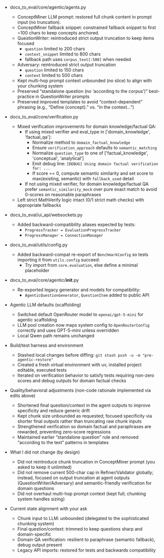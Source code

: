 - docs_to_eval/core/agentic/agents.py
  - ConceptMiner LLM prompt: restored full chunk content in prompt input (no truncation).
  - ConceptMiner fallback snippet: constrained fallback snippet to first ~100 chars to keep concepts anchored.
  - QuestionWriter: reintroduced strict output truncation to keep items focused
    - `question` limited to 200 chars
    - `context_snippet` limited to 800 chars
    - fallback path uses `corpus_text[:500]` when needed
  - Adversary: reintroduced strict output truncation
    - `question` limited to 150 chars
    - `context` limited to 500 chars
  - Kept multi-hop prompt context unbounded (no slice) to align with your chunking system
  - Preserved “standalone question (no ‘according to the corpus’)” best-practice in QuestionWriter prompts
  - Preserved improved templates to avoid “context-dependent” phrasing (e.g., “Define {concept}.” vs. “in the context…”)

- docs_to_eval/core/verification.py
  - Mixed verification improvements for domain knowledge/factual QA:
    - If using mixed verifier and eval_type in ['domain_knowledge', 'factual_qa']:
      - Normalize method to `domain_factual_knowledge`
      - Ensure `verification_approach` defaults to `semantic_matching`
      - Normalize `question_type` to one of ['factual_knowledge', 'conceptual', 'analytical']
      - Emit debug line: `[DEBUG] Using domain factual verification for: ...`
      - If score == 0, compute semantic similarity and set score to max(existing, semantic) with `fallback_used` detail
    - If not using mixed verifier, for domain knowledge/factual QA prefer `semantic_similarity_mock` over pure exact match to avoid 0-scores on reasonable paraphrases
  - Left strict MathVerify logic intact (0/1 strict math checks) with appropriate fallbacks

- docs_to_eval/ui_api/websockets.py
  - Added backward-compatibility aliases expected by tests:
    - `ProgressTracker = EvaluationProgressTracker`
    - `ProgressManager = ConnectionManager`

- docs_to_eval/utils/config.py
  - Added backward-compat re-export of `BenchmarkConfig` so tests importing it from `utils.config` succeed:
    - Try import from `core.evaluation`, else define a minimal placeholder

- docs_to_eval/core/agentic/__init__.py
  - Re-exported legacy generator and models for compatibility:
    - `AgenticQuestionGenerator`, `QuestionItem` added to public API

- Agentic LLM defaults (scaffolding)
  - Switched default OpenRouter model to `openai/gpt-5-mini` for agentic scaffolding
  - LLM pool creation now maps system config to `OpenRouterConfig` correctly and uses GPT-5-mini unless overridden
  - Local Qwen path remains unchanged

- Build/test harness and environment
  - Stashed local changes before diffing: `git stash push -u -m "pre-agentic-restore"`
  - Created a fresh virtual environment with uv, installed project editable, executed tests
  - Iterated on verification behavior to satisfy tests requiring non-zero scores and debug outputs for domain factual checks

- Quality/behavioral adjustments (non-code rationale implemented via edits above)
  - Shortened final question/context in the agent outputs to improve specificity and reduce generic drift
  - Kept chunk size unbounded as requested; focused specificity via shorter final outputs rather than truncating raw chunk inputs
  - Strengthened verification so domain factual and paraphrases are rewarded, preventing zero-score regressions
  - Maintained earlier “standalone question” rule and removed “according to the text” patterns in templates

- What I did not change (by design)
  - Did not reintroduce chunk truncation in ConceptMiner prompt (you asked to keep it unlimited)
  - Did not remove current 500-char cap in Refiner/Validator globally; instead, focused on output truncation at agent outputs (QuestionWriter/Adversary) and semantic-friendly verification for domain questions
  - Did not overhaul multi-hop prompt context (kept full; chunking system handles sizing)

- Current state alignment with your ask
  - Chunk input to LLM: unbounded (delegated to the sophisticated chunking system)
  - Final question/context: trimmed to keep questions sharp and domain-specific
  - Domain QA verification: resilient to paraphrase (semantic fallback), debug output present
  - Legacy API imports: restored for tests and backwards compatibility